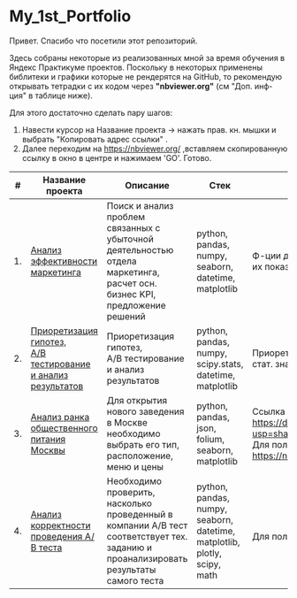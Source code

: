 # My_1st_Portfolio

Привет. Спасибо что посетили этот репозиторий.

Здесь собраны некоторые из реализованных мной за время обучения в Яндекс Практикуме проектов. Поскольку в некоторых применены библитеки и графики которые не рендерятся на GitHub, то рекомендую открывать тетрадки с их кодом через **"nbviewer.org"**  (см "Доп. инф-ция" в таблице ниже).

Для этого достаточно сделать пару шагов: 
1. Навести курсор на Название проекта -> нажать прав. кн. мышки и выбрать "Копировать адрес ссылки" .
2. Далее переходим на https://nbviewer.org/ ,вставляем скопированную ссылку в окно в центре и нажимаем 'GO'. Готово.  


| #    | Название проекта         | Описание                                                           | Стек         | Доп. инф-ция      |
| ---- | ---------------------------- | ------------------------------------------------------------------ | ------------ |------------------ |
| 1.   | [Анализ эффективности маркетинга](https://github.com/Ivan-Solodnev/My_1st_Portfolio/blob/359cee0623db3fb906a9c14779d42c1348f259c6/ya.marketing_efficiency.ipynb) | Поиск и анализ проблем связанных с убыточной деятельностью отдела маркетинга,<br/> расчет осн. бизнес KPI, предложение решений | python, pandas, numpy, seaborn, datetime, matplotlib | Ф-ции для расчета и построения графиков на основе статич-ких и динам-их показателей CR, RR, LTV, CAC, ROI  |
| 2.   | [Приоретизация гипотез,<br/> А/В тестирование и анализ результатов](https://github.com/Ivan-Solodnev/My_1st_Portfolio/blob/f4d24e3ebb7177b85696121646dafe29b891b725/Hypothesis%20prioritization%20and%20AB%20testing.ipynb) | Приоретизация гипотез, <br/>А/В тестирование и анализ результатов  | python, pandas, numpy, scipy.stats, datetime, matplotlib | Приоретизация гипотез ICE и RICE, кумулятивные показатели,<br/> стат. значимость различий
| 3.   | [Анализ ранка общественного питания Москвы](https://github.com/Ivan-Solodnev/My_1st_Portfolio/blob/bedc84bf808d226c45bdfa4a045017a93b7b6364/9.%20Catering_market.ipynb) | Для открытия нового заведения в Москве необходимо выбрать его тип, расположение, меню и цены | python, pandas, json, folium, seaborn, matplotlib | Ссылка на презентацию результатов исследования : <br/>https://drive.google.com/file/d/1bDwLJP4_y7EEMhtnGnlA6KkHz3vXKJF3/view?usp=sharing <br/>Для полного просмотра графиков рекомендую открыть через<br/> https://nbviewer.org/
| 4.   | [Анализ корректности проведения А/В теста](https://github.com/Ivan-Solodnev/My_1st_Portfolio/blob/f4d24e3ebb7177b85696121646dafe29b891b725/Evaluation%20of%20A_B%20test%20results.ipynb) | Необходимо проверить, насколько проведенный в компании А/В тест соответствует тех. заданию и проанализировать результаты самого теста | python, pandas, numpy, seaborn, datetime, matplotlib, plotly, scipy, math | <br/>Для полного просмотра рекомендую открыть через https://nbviewer.org/

